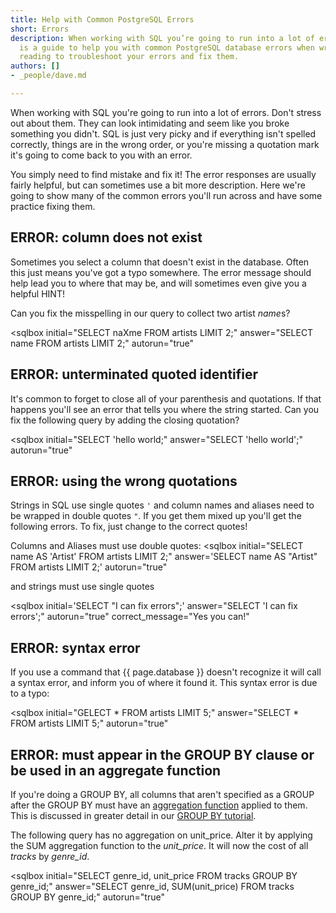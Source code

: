```yaml
---
title: Help with Common PostgreSQL Errors
short: Errors
description: When working with SQL you’re going to run into a lot of errors. This
  is a guide to help you with common PostgreSQL database errors when writing SQL queries.  Continue
  reading to troubleshoot your errors and fix them.
authors: []
- _people/dave.md

---
```

When working with SQL you're going to run into a lot of errors.  Don't stress out about them.  They can look intimidating and seem like you broke something you didn't.  SQL is just very picky and if everything isn't spelled correctly, things are in the wrong order, or you're missing a quotation mark it's going to come back to you with an error.

You simply need to find mistake and fix it!  The error responses are usually fairly helpful, but can sometimes use a bit more description.  Here we're going to show many of the common errors you'll run across and have some practice fixing them.

## ERROR: column does not exist

Sometimes you select a column that doesn't exist in the database. Often this just means you've got a typo somewhere.  The error message should help lead you to where that may be, and will sometimes even give you a helpful HINT!

Can you fix the misspelling in our query to collect two artist *name*s?

<sqlbox
  initial="SELECT naXme FROM artists LIMIT 2;"
  answer="SELECT name FROM artists LIMIT 2;"
  autorun="true"
>
</sqlbox>


## ERROR: unterminated quoted identifier

It's common to forget to close all of your parenthesis and quotations.  If that happens you'll see an error that tells you where the string started.  Can you fix the following query by adding the closing quotation?

<sqlbox
  initial="SELECT 'hello world;"
  answer="SELECT 'hello world';"
  autorun="true"
>
</sqlbox>


## ERROR: using the wrong quotations

Strings in SQL use single quotes `'` and column names and aliases need to be wrapped in double quotes `"`.  If you get them mixed up you'll get the following errors.  To fix, just change to the correct quotes!


Columns and Aliases must use double quotes:
<sqlbox
  initial="SELECT name AS 'Artist' FROM artists LIMIT 2;"
  answer='SELECT name AS "Artist" FROM artists LIMIT 2;'
  autorun="true"
>
</sqlbox>

and strings must use single quotes

<sqlbox
  initial='SELECT "I can fix errors";'
  answer="SELECT 'I can fix errors';"
  autorun="true"
  correct_message="Yes you can!"
>
</sqlbox>


## ERROR: syntax error

If you use a command that {{ page.database }} doesn't recognize it will call a syntax error, and inform you of where it found it.  This syntax error is due to a typo:

<sqlbox
  initial="GELECT * FROM artists LIMIT 5;"
  answer="SELECT * FROM artists LIMIT 5;"
  autorun="true"
>
</sqlbox>


## ERROR: must appear in the GROUP BY clause or be used in an aggregate function

If you're doing a GROUP BY, all columns that aren't specified as a GROUP after the GROUP BY must have an [aggregation function](../aggregate/) applied to them.  This is discussed in greater detail in our [GROUP BY tutorial](../group-by/).

The following query has no aggregation on unit_price.  Alter it by applying the SUM aggregation function to the *unit_price*.  It will now the cost of all *tracks* by *genre_id*.  

<sqlbox
  initial="SELECT genre_id, unit_price FROM tracks GROUP BY genre_id;"
  answer="SELECT genre_id, SUM(unit_price) FROM tracks GROUP BY genre_id;"
  autorun="true"
>
</sqlbox>